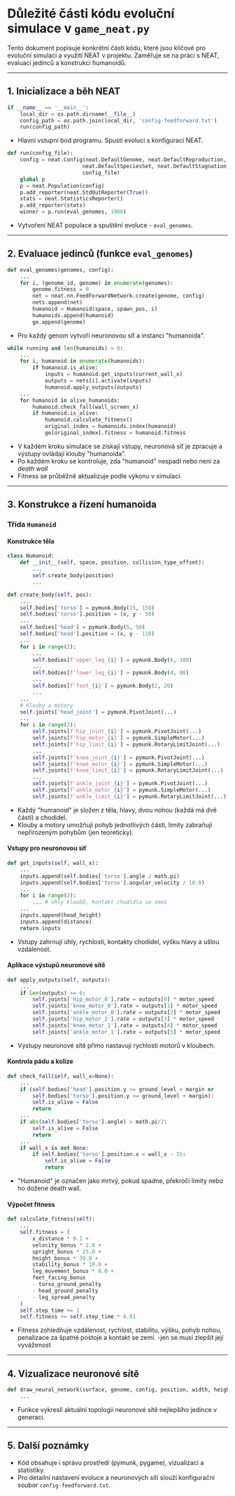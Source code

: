 # Důležité části kódu evoluční simulace v `game_neat.py`

Tento dokument popisuje konkrétní části kódu, které jsou klíčové pro evoluční simulaci a využití NEAT v projektu. Zaměřuje se na práci s NEAT, evaluaci jedinců a konstrukci humanoidů.

---

## 1. Inicializace a běh NEAT

```python
if __name__ == '__main__':
    local_dir = os.path.dirname(__file__)
    config_path = os.path.join(local_dir, 'config-feedforward.txt')
    run(config_path)
```
- Hlavní vstupní bod programu. Spustí evoluci s konfigurací NEAT.

```python
def run(config_file):
    config = neat.Config(neat.DefaultGenome, neat.DefaultReproduction,
                        neat.DefaultSpeciesSet, neat.DefaultStagnation,
                        config_file)
    global p
    p = neat.Population(config)
    p.add_reporter(neat.StdOutReporter(True))
    stats = neat.StatisticsReporter()
    p.add_reporter(stats)
    winner = p.run(eval_genomes, 1000)
```
- Vytvoření NEAT populace a spuštění evoluce - `eval_genomes`.

---

## 2. Evaluace jedinců (funkce `eval_genomes`)

```python
def eval_genomes(genomes, config):
    ...
    for i, (genome_id, genome) in enumerate(genomes):
        genome.fitness = 0
        net = neat.nn.FeedForwardNetwork.create(genome, config)
        nets.append(net)
        humanoid = Humanoid(space, spawn_pos, i)
        humanoids.append(humanoid)
        ge.append(genome)
```
- Pro každý genom vytvoří neuronovou síť a instanci "humanoida".

```python
while running and len(humanoids) > 0:
    ...
    for i, humanoid in enumerate(humanoids):
        if humanoid.is_alive:
            inputs = humanoid.get_inputs(current_wall_x)
            outputs = nets[i].activate(inputs)
            humanoid.apply_outputs(outputs)
    ...
    for humanoid in alive_humanoids:
        humanoid.check_fall(wall_screen_x)
        if humanoid.is_alive:
            humanoid.calculate_fitness()
            original_index = humanoids.index(humanoid)
            ge[original_index].fitness = humanoid.fitness
```
- V každém kroku simulace se získají vstupy, neuronová síť je zpracuje a výstupy ovládají klouby "humanoida".
- Po každém kroku se kontroluje, zda "humanoid" nespadl nebo není za *death wall*
- Fitness se průběžně aktualizuje podle výkonu v simulaci.

---

## 3. Konstrukce a řízení humanoida

### Třída `Humanoid`

#### Konstrukce těla
```python
class Humanoid:
    def __init__(self, space, position, collision_type_offset):
        ...
        self.create_body(position)
        ...

def create_body(self, pos):
    ...
    self.bodies['torso'] = pymunk.Body(15, 150)
    self.bodies['torso'].position = (x, y - 50)
    ...
    self.bodies['head'] = pymunk.Body(5, 50)
    self.bodies['head'].position = (x, y - 110)
    ...
    for i in range(2):
        ...
        self.bodies[f'upper_leg_{i}'] = pymunk.Body(6, 100)
        ...
        self.bodies[f'lower_leg_{i}'] = pymunk.Body(4, 80)
        ...
        self.bodies[f'foot_{i}'] = pymunk.Body(2, 20)
        ...
    ...
    # Klouby a motory
    self.joints['head_joint'] = pymunk.PivotJoint(...)
    ...
    for i in range(2):
        self.joints[f'hip_joint_{i}'] = pymunk.PivotJoint(...)
        self.joints[f'hip_motor_{i}'] = pymunk.SimpleMotor(...)
        self.joints[f'hip_limit_{i}'] = pymunk.RotaryLimitJoint(...)
        ...
        self.joints[f'knee_joint_{i}'] = pymunk.PivotJoint(...)
        self.joints[f'knee_motor_{i}'] = pymunk.SimpleMotor(...)
        self.joints[f'knee_limit_{i}'] = pymunk.RotaryLimitJoint(...)
        ...
        self.joints[f'ankle_joint_{i}'] = pymunk.PivotJoint(...)
        self.joints[f'ankle_motor_{i}'] = pymunk.SimpleMotor(...)
        self.joints[f'ankle_limit_{i}'] = pymunk.RotaryLimitJoint(...)
```
- Každý "humanoid" je složen z těla, hlavy, dvou nohou (každá má dvě části) a chodidel.
- Klouby a motory umožňují pohyb jednotlivých částí, limity zabraňují nepřirozeným pohybům (jen teoreticky).

#### Vstupy pro neuronovou síť
```python
def get_inputs(self, wall_x):
    ...
    inputs.append(self.bodies['torso'].angle / math.pi)
    inputs.append(self.bodies['torso'].angular_velocity / 10.0)
    ...
    for i in range(2):
        ... # úhly kloubů, kontakt chodidla se zemí
    ...
    inputs.append(head_height)
    inputs.append(distance)
    return inputs
```
- Vstupy zahrnují úhly, rychlosti, kontakty chodidel, výšku hlavy a ušlou vzdálenost.

#### Aplikace výstupů neuronové sítě
```python
def apply_outputs(self, outputs):
    ...
    if len(outputs) >= 6:
        self.joints['hip_motor_0'].rate = outputs[0] * motor_speed
        self.joints['knee_motor_0'].rate = outputs[1] * motor_speed
        self.joints['ankle_motor_0'].rate = outputs[2] * motor_speed
        self.joints['hip_motor_1'].rate = outputs[3] * motor_speed
        self.joints['knee_motor_1'].rate = outputs[4] * motor_speed
        self.joints['ankle_motor_1'].rate = outputs[5] * motor_speed
```
- Výstupy neuronové sítě přímo nastavují rychlosti motorů v kloubech.

#### Kontrola pádu a kolize
```python
def check_fall(self, wall_x=None):
    ...
    if (self.bodies['head'].position.y >= ground_level + margin or 
        self.bodies['torso'].position.y >= ground_level + margin):
        self.is_alive = False
        return
    ...
    if abs(self.bodies['torso'].angle) > math.pi/2:
        self.is_alive = False
        return
    ...
    if wall_x is not None:
        if self.bodies['torso'].position.x < wall_x - 15:
            self.is_alive = False
            return
```
- "Humanoid" je označen jako mrtvý, pokud spadne, překročí limity nebo ho dožene death wall.

#### Výpočet fitness
```python
def calculate_fitness(self):
    ...
    self.fitness = (
        x_distance * 0.1 +      
        velocity_bonus * 2.0 +             
        upright_bonus * 25.0 +             
        height_bonus * 39.0 +              
        stability_bonus * 10.0 +        
        leg_movement_bonus * 8.0 +  
        feet_facing_bonus             
        - torso_ground_penalty           
        - head_ground_penalty            
        - leg_spread_penalty   
    )
    self.step_time += 1
    self.fitness += self.step_time * 0.01
```
- Fitness zohledňuje vzdálenost, rychlost, stabilitu, výšku, pohyb nohou, penalizace za špatné postoje a kontakt se zemí. -jen se musí zlepšít její vyváženost

---

## 4. Vizualizace neuronové sítě

```python
def draw_neural_network(surface, genome, config, position, width, height):
    ...
```
- Funkce vykreslí aktuální topologii neuronové sítě nejlepšího jedince v generaci.

---

## 5. Další poznámky
- Kód obsahuje i správu prostředí (pymunk, pygame), vizualizaci a statistiky.
- Pro detailní nastavení evoluce a neuronových sítí slouží konfigurační soubor `config-feedforward.txt`.

